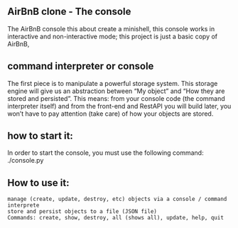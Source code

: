 ## AirBnB clone - The console
The AirBnB console this about create a minishell, this console works in interactive and non-interactive mode; this project is just a basic copy of AirBnB,
## command interpreter or console
The first piece is to manipulate a powerful storage system. This storage engine will give us an abstraction between “My object” and “How they are stored and persisted”. This means: from your console code (the command interpreter itself) and from the front-end and RestAPI you will build later, you won’t have to pay attention (take care) of how your objects are stored.
## how to start it:
In order to start the console, you must use the following command: ./console.py
## How to use it:
    manage (create, update, destroy, etc) objects via a console / command interprete
    store and persist objects to a file (JSON file)
    Commands: create, show, destroy, all (shows all), update, help, quit

